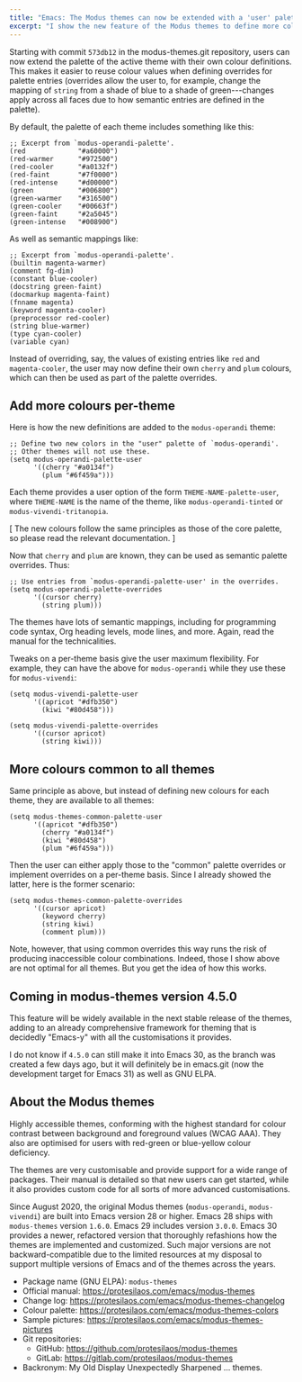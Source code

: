 ```yaml
---
title: "Emacs: The Modus themes can now be extended with a 'user' palette"
excerpt: "I show the new feature of the Modus themes to define more colours for use as palette overrides"
---
```


Starting with commit `573db12` in the modus-themes.git repository,
users can now extend the palette of the active theme with their own
colour definitions. This makes it easier to reuse colour values when
defining overrides for palette entries (overrides allow the user to,
for example, change the mapping of `string` from a shade of blue to a
shade of green---changes apply across all faces due to how semantic
entries are defined in the palette).

By default, the palette of each theme includes something like this:

```elisp
;; Excerpt from `modus-operandi-palette'.
(red             "#a60000")
(red-warmer      "#972500")
(red-cooler      "#a0132f")
(red-faint       "#7f0000")
(red-intense     "#d00000")
(green           "#006800")
(green-warmer    "#316500")
(green-cooler    "#00663f")
(green-faint     "#2a5045")
(green-intense   "#008900")
```

As well as semantic mappings like:

```elisp
;; Excerpt from `modus-operandi-palette'.
(builtin magenta-warmer)
(comment fg-dim)
(constant blue-cooler)
(docstring green-faint)
(docmarkup magenta-faint)
(fnname magenta)
(keyword magenta-cooler)
(preprocessor red-cooler)
(string blue-warmer)
(type cyan-cooler)
(variable cyan)
```

Instead of overriding, say, the values of existing entries like `red`
and `magenta-cooler`, the user may now define their own `cherry` and
`plum` colours, which can then be used as part of the palette overrides.

## Add more colours per-theme

Here is how the new definitions are added to the `modus-operandi`
theme:

```elisp
;; Define two new colors in the "user" palette of `modus-operandi'.
;; Other themes will not use these.
(setq modus-operandi-palette-user
      '((cherry "#a0134f")
        (plum "#6f459a")))
```

Each theme provides a user option of the form `THEME-NAME-palette-user`,
where `THEME-NAME` is the name of the theme, like `modus-operandi-tinted`
or `modus-vivendi-tritanopia`.

[ The new colours follow the same principles as those of the core
  palette, so please read the relevant documentation. ]

Now that `cherry` and `plum` are known, they can be used as semantic
palette overrides. Thus:

```elisp
;; Use entries from `modus-operandi-palette-user' in the overrides.
(setq modus-operandi-palette-overrides
      '((cursor cherry)
        (string plum)))
```

The themes have lots of semantic mappings, including for programming
code syntax, Org heading levels, mode lines, and more. Again, read the
manual for the technicalities.

Tweaks on a per-theme basis give the user maximum flexibility. For
example, they can have the above for `modus-operandi` while they use
these for `modus-vivendi`:

```elisp
(setq modus-vivendi-palette-user
      '((apricot "#dfb350")
        (kiwi "#80d458")))

(setq modus-vivendi-palette-overrides
      '((cursor apricot)
        (string kiwi)))
```

## More colours common to all themes

Same principle as above, but instead of defining new colours for each
theme, they are available to all themes:

```elisp
(setq modus-themes-common-palette-user
      '((apricot "#dfb350")
        (cherry "#a0134f")
        (kiwi "#80d458")
        (plum "#6f459a")))
```

Then the user can either apply those to the "common" palette overrides
or implement overrides on a per-theme basis. Since I already showed
the latter, here is the former scenario:

```elisp
(setq modus-themes-common-palette-overrides
      '((cursor apricot)
        (keyword cherry)
        (string kiwi)
        (comment plum)))
```

Note, however, that using common overrides this way runs the risk of
producing inaccessible colour combinations. Indeed, those I show above
are not optimal for all themes. But you get the idea of how this
works.

## Coming in modus-themes version 4.5.0

This feature will be widely available in the next stable release of
the themes, adding to an already comprehensive framework for theming
that is decidedly "Emacs-y" with all the customisations it provides.

I do not know if `4.5.0` can still make it into Emacs 30, as the
branch was created a few days ago, but it will definitely be in
emacs.git (now the development target for Emacs 31) as well as GNU
ELPA.

## About the Modus themes

Highly accessible themes, conforming with the highest standard for
colour contrast between background and foreground values (WCAG AAA).
They also are optimised for users with red-green or blue-yellow colour
deficiency.

The themes are very customisable and provide support for a wide range
of packages.  Their manual is detailed so that new users can get
started, while it also provides custom code for all sorts of more
advanced customisations.

Since August 2020, the original Modus themes (`modus-operandi`,
`modus-vivendi`) are built into Emacs version 28 or higher.  Emacs 28
ships with `modus-themes` version `1.6.0`.  Emacs 29 includes version
`3.0.0`.  Emacs 30 provides a newer, refactored version that
thoroughly refashions how the themes are implemented and customized.
Such major versions are not backward-compatible due to the limited
resources at my disposal to support multiple versions of Emacs and of
the themes across the years.

+ Package name (GNU ELPA): `modus-themes`
+ Official manual: <https://protesilaos.com/emacs/modus-themes>
+ Change log: <https://protesilaos.com/emacs/modus-themes-changelog>
+ Colour palette: <https://protesilaos.com/emacs/modus-themes-colors>
+ Sample pictures: <https://protesilaos.com/emacs/modus-themes-pictures>
+ Git repositories:
  + GitHub: <https://github.com/protesilaos/modus-themes>
  + GitLab: <https://gitlab.com/protesilaos/modus-themes>
+ Backronym: My Old Display Unexpectedly Sharpened ... themes.
